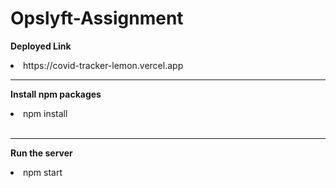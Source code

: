 # Opslyft-Assignment


<b>Deployed Link</b>
<li>  https://covid-tracker-lemon.vercel.app </li>

<hr/>

**Install npm packages**

<li> npm install </li> </br>

<hr/>

**Run the server**

<li> npm start </li>
